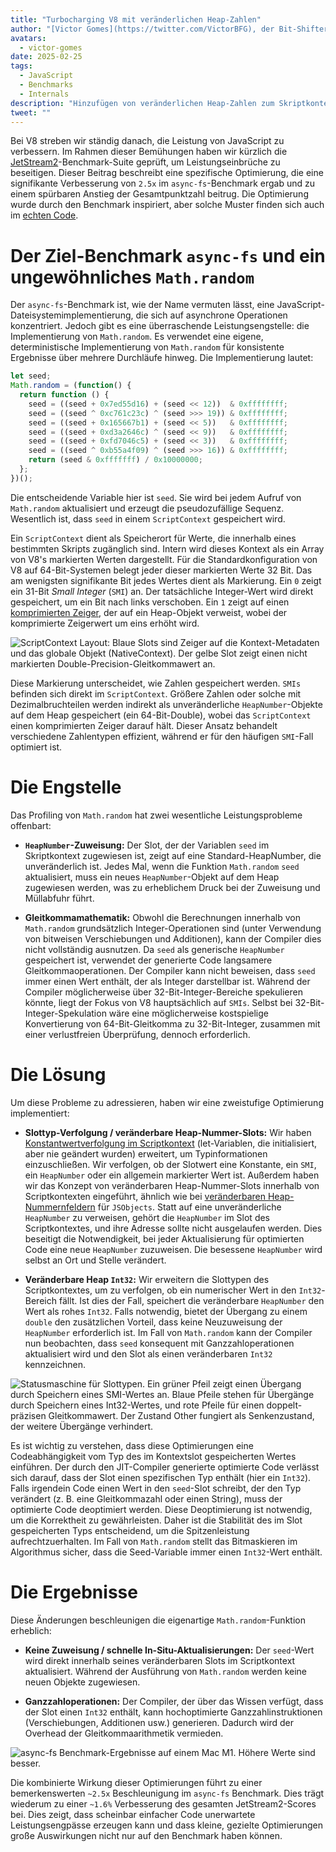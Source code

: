 ```yaml
---
title: "Turbocharging V8 mit veränderlichen Heap-Zahlen"
author: "[Victor Gomes](https://twitter.com/VictorBFG), der Bit-Shifter"
avatars:
  - victor-gomes
date: 2025-02-25
tags:
  - JavaScript
  - Benchmarks
  - Internals
description: "Hinzufügen von veränderlichen Heap-Zahlen zum Skriptkontext"
tweet: ""
---
```


Bei V8 streben wir ständig danach, die Leistung von JavaScript zu verbessern. Im Rahmen dieser Bemühungen haben wir kürzlich die [JetStream2](https://browserbench.org/JetStream2.1/)-Benchmark-Suite geprüft, um Leistungseinbrüche zu beseitigen. Dieser Beitrag beschreibt eine spezifische Optimierung, die eine signifikante Verbesserung von `2.5x` im `async-fs`-Benchmark ergab und zu einem spürbaren Anstieg der Gesamtpunktzahl beitrug. Die Optimierung wurde durch den Benchmark inspiriert, aber solche Muster finden sich auch im [echten Code](https://github.com/WebAssembly/binaryen/blob/3339c1f38da5b68ce8bf410773fe4b5eee451ab8/scripts/fuzz_shell.js#L248).

<!--truncate-->
# Der Ziel-Benchmark `async-fs` und ein ungewöhnliches `Math.random`

Der `async-fs`-Benchmark ist, wie der Name vermuten lässt, eine JavaScript-Dateisystemimplementierung, die sich auf asynchrone Operationen konzentriert. Jedoch gibt es eine überraschende Leistungsengstelle: die Implementierung von `Math.random`. Es verwendet eine eigene, deterministische Implementierung von `Math.random` für konsistente Ergebnisse über mehrere Durchläufe hinweg. Die Implementierung lautet:

```js
let seed;
Math.random = (function() {
  return function () {
    seed = ((seed + 0x7ed55d16) + (seed << 12))  & 0xffffffff;
    seed = ((seed ^ 0xc761c23c) ^ (seed >>> 19)) & 0xffffffff;
    seed = ((seed + 0x165667b1) + (seed << 5))   & 0xffffffff;
    seed = ((seed + 0xd3a2646c) ^ (seed << 9))   & 0xffffffff;
    seed = ((seed + 0xfd7046c5) + (seed << 3))   & 0xffffffff;
    seed = ((seed ^ 0xb55a4f09) ^ (seed >>> 16)) & 0xffffffff;
    return (seed & 0xfffffff) / 0x10000000;
  };
})();
```

Die entscheidende Variable hier ist `seed`. Sie wird bei jedem Aufruf von `Math.random` aktualisiert und erzeugt die pseudozufällige Sequenz. Wesentlich ist, dass `seed` in einem `ScriptContext` gespeichert wird.

Ein `ScriptContext` dient als Speicherort für Werte, die innerhalb eines bestimmten Skripts zugänglich sind. Intern wird dieses Kontext als ein Array von V8's markierten Werten dargestellt. Für die Standardkonfiguration von V8 auf 64-Bit-Systemen belegt jeder dieser markierten Werte 32 Bit. Das am wenigsten signifikante Bit jedes Wertes dient als Markierung. Ein `0` zeigt ein 31-Bit _Small Integer_ (`SMI`) an. Der tatsächliche Integer-Wert wird direkt gespeichert, um ein Bit nach links verschoben. Ein `1` zeigt auf einen [komprimierten Zeiger](https://v8.dev/blog/pointer-compression), der auf ein Heap-Objekt verweist, wobei der komprimierte Zeigerwert um eins erhöht wird.

![`ScriptContext` Layout: Blaue Slots sind Zeiger auf die Kontext-Metadaten und das globale Objekt (`NativeContext`). Der gelbe Slot zeigt einen nicht markierten Double-Precision-Gleitkommawert an.](/_img/mutable-heap-number/script-context.svg)

Diese Markierung unterscheidet, wie Zahlen gespeichert werden. `SMIs` befinden sich direkt im `ScriptContext`. Größere Zahlen oder solche mit Dezimalbruchteilen werden indirekt als unveränderliche `HeapNumber`-Objekte auf dem Heap gespeichert (ein 64-Bit-Double), wobei das `ScriptContext` einen komprimierten Zeiger darauf hält. Dieser Ansatz behandelt verschiedene Zahlentypen effizient, während er für den häufigen `SMI`-Fall optimiert ist.

# Die Engstelle

Das Profiling von `Math.random` hat zwei wesentliche Leistungsprobleme offenbart:

- **`HeapNumber`-Zuweisung:** Der Slot, der der Variablen `seed` im Skriptkontext zugewiesen ist, zeigt auf eine Standard-HeapNumber, die unveränderlich ist. Jedes Mal, wenn die Funktion `Math.random` `seed` aktualisiert, muss ein neues `HeapNumber`-Objekt auf dem Heap zugewiesen werden, was zu erheblichem Druck bei der Zuweisung und Müllabfuhr führt.

- **Gleitkommamathematik:** Obwohl die Berechnungen innerhalb von `Math.random` grundsätzlich Integer-Operationen sind (unter Verwendung von bitweisen Verschiebungen und Additionen), kann der Compiler dies nicht vollständig ausnutzen. Da `seed` als generische `HeapNumber` gespeichert ist, verwendet der generierte Code langsamere Gleitkommaoperationen. Der Compiler kann nicht beweisen, dass `seed` immer einen Wert enthält, der als Integer darstellbar ist. Während der Compiler möglicherweise über 32-Bit-Integer-Bereiche spekulieren könnte, liegt der Fokus von V8 hauptsächlich auf `SMIs`. Selbst bei 32-Bit-Integer-Spekulation wäre eine möglicherweise kostspielige Konvertierung von 64-Bit-Gleitkomma zu 32-Bit-Integer, zusammen mit einer verlustfreien Überprüfung, dennoch erforderlich.

# Die Lösung

Um diese Probleme zu adressieren, haben wir eine zweistufige Optimierung implementiert:

- **Slottyp-Verfolgung / veränderbare Heap-Nummer-Slots:** Wir haben [Konstantwertverfolgung im Scriptkontext](https://issues.chromium.org/u/2/issues/42203515) (let-Variablen, die initialisiert, aber nie geändert wurden) erweitert, um Typinformationen einzuschließen. Wir verfolgen, ob der Slotwert eine Konstante, ein `SMI`, ein `HeapNumber` oder ein allgemein markierter Wert ist. Außerdem haben wir das Konzept von veränderbaren Heap-Nummer-Slots innerhalb von Scriptkontexten eingeführt, ähnlich wie bei [veränderbaren Heap-Nummernfeldern](https://v8.dev/blog/react-cliff#smi-heapnumber-mutableheapnumber) für `JSObjects`. Statt auf eine unveränderliche `HeapNumber` zu verweisen, gehört die `HeapNumber` im Slot des Scriptkontextes, und ihre Adresse sollte nicht ausgelaufen werden. Dies beseitigt die Notwendigkeit, bei jeder Aktualisierung für optimierten Code eine neue `HeapNumber` zuzuweisen. Die besessene `HeapNumber` wird selbst an Ort und Stelle verändert.

- **Veränderbare Heap `Int32`:** Wir erweitern die Slottypen des Scriptkontextes, um zu verfolgen, ob ein numerischer Wert in den `Int32`-Bereich fällt. Ist dies der Fall, speichert die veränderbare `HeapNumber` den Wert als rohes `Int32`. Falls notwendig, bietet der Übergang zu einem `double` den zusätzlichen Vorteil, dass keine Neuzuweisung der `HeapNumber` erforderlich ist. Im Fall von `Math.random` kann der Compiler nun beobachten, dass `seed` konsequent mit Ganzzahloperationen aktualisiert wird und den Slot als einen veränderbaren `Int32` kennzeichnen.

![Statusmaschine für Slottypen. Ein grüner Pfeil zeigt einen Übergang durch Speichern eines `SMI`-Wertes an. Blaue Pfeile stehen für Übergänge durch Speichern eines `Int32`-Wertes, und rote Pfeile für einen doppelt-präzisen Gleitkommawert. Der Zustand `Other` fungiert als Senkenzustand, der weitere Übergänge verhindert.](/_img/mutable-heap-number/transitions.svg)

Es ist wichtig zu verstehen, dass diese Optimierungen eine Codeabhängigkeit vom Typ des im Kontextslot gespeicherten Wertes einführen. Der durch den JIT-Compiler generierte optimierte Code verlässt sich darauf, dass der Slot einen spezifischen Typ enthält (hier ein `Int32`). Falls irgendein Code einen Wert in den `seed`-Slot schreibt, der den Typ verändert (z. B. eine Gleitkommazahl oder einen String), muss der optimierte Code deoptimiert werden. Diese Deoptimierung ist notwendig, um die Korrektheit zu gewährleisten. Daher ist die Stabilität des im Slot gespeicherten Typs entscheidend, um die Spitzenleistung aufrechtzuerhalten. Im Fall von `Math.random` stellt das Bitmaskieren im Algorithmus sicher, dass die Seed-Variable immer einen `Int32`-Wert enthält.

# Die Ergebnisse

Diese Änderungen beschleunigen die eigenartige `Math.random`-Funktion erheblich:

- **Keine Zuweisung / schnelle In-Situ-Aktualisierungen:** Der `seed`-Wert wird direkt innerhalb seines veränderbaren Slots im Scriptkontext aktualisiert. Während der Ausführung von `Math.random` werden keine neuen Objekte zugewiesen.

- **Ganzzahloperationen:** Der Compiler, der über das Wissen verfügt, dass der Slot einen `Int32` enthält, kann hochoptimierte Ganzzahlinstruktionen (Verschiebungen, Additionen usw.) generieren. Dadurch wird der Overhead der Gleitkommaarithmetik vermieden.

![`async-fs` Benchmark-Ergebnisse auf einem Mac M1. Höhere Werte sind besser.](/_img/mutable-heap-number/result.png)

Die kombinierte Wirkung dieser Optimierungen führt zu einer bemerkenswerten `~2.5x` Beschleunigung im `async-fs` Benchmark. Dies trägt wiederum zu einer `~1.6%` Verbesserung des gesamten JetStream2-Scores bei. Dies zeigt, dass scheinbar einfacher Code unerwartete Leistungsengpässe erzeugen kann und dass kleine, gezielte Optimierungen große Auswirkungen nicht nur auf den Benchmark haben können.

